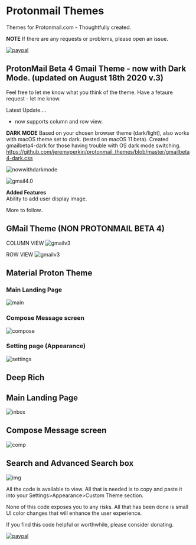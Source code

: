 # Protonmail Themes
Themes for Protonmail.com - Thoughtfully created.


**NOTE** If there are any requests or problems, please open an issue.

[![paypal](https://www.paypalobjects.com/en_US/i/btn/btn_donateCC_LG.gif)](https://paypal.me/yawnzz?locale.x=en_US)

## ProtonMail Beta 4 Gmail Theme - now with Dark Mode. (updated on August 18th 2020 v.3)  
Feel free to let me know what you think of the theme.
Have a fetaure request - let me know.

Latest Update....
- now supports column and row view.

**DARK MODE**  Based on your chosen browser theme (dark/light), also works with macOS theme set to dark.  (tested on macOS 11 beta). 
Created gmailbeta4-dark for those having trouble with OS dark mode switching. https://github.com/jeremyperkin/protonmail_themes/blob/master/gmailbeta4-dark.css


![nowwithdarkmode](https://i.imgur.com/JwlkRbC.png)



![gmail4.0](https://i.imgur.com/vKgYH8f.png)


**Added Features**  
  Ability to add user display image.

  More to follow..


## GMail Theme (**NON PROTONMAIL BETA 4**)

COLUMN VIEW 
![gmailv3](https://i.imgur.com/Vfy3Uso.png)

ROW VIEW
![gmailv3](https://i.imgur.com/qFCkDYi.png)


## Material Proton Theme


### Main Landing Page
![main](https://i.imgur.com/vRK3ian.png)


### Compose Message screen
![compose](https://i.imgur.com/XJBnDkx.png)


### Setting page (Appearance)
![settings](https://i.imgur.com/wVu6Boi.png)




## Deep Rich

## Main Landing Page

![inbox](https://i.imgur.com/0cbc4cx.png)


## Compose Message screen

![comp](https://i.imgur.com/uY2l7l8.png)


## Search and Advanced Search box

![img](https://i.imgur.com/YiRttJh.png)




All the code is available to view.  All that is needed is to copy and paste it into your Settings>Appearance>Custom Theme section.

None of this code exposes you to any risks.  All that has been done is small UI color changes that will enhance the user experience.


If you find this code helpful or worthwhile, please consider donating.

[![paypal](https://www.paypalobjects.com/en_US/i/btn/btn_donateCC_LG.gif)](https://paypal.me/yawnzz?locale.x=en_US)
